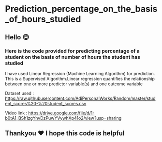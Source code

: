 # Prediction_percentage_on_the_basis_of_hours_studied

## Hello 😊
### Here is the code provided for predicting percentage of a student on the basis of number of hours the student has studied

I have used Linear Regression (Machine Learning Algorithm) for prediction. This is a Supervised Algorithm.Linear regression quantifies the relationship between one or more predictor variable(s) and one outcome variable

Dataset used : https://raw.githubusercontent.com/AdiPersonalWorks/Random/master/student_scores%20-%20student_scores.csv

Video link : https://drive.google.com/file/d/1-b0tA1_BSh1zgYnvDzPuwYVywhXp41o2/view?usp=sharing

## Thankyou ❤ I hope this code is helpful
